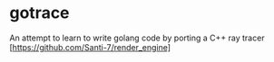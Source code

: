 # gotrace
An attempt to learn to write golang code by porting a C++ ray tracer [https://github.com/Santi-7/render_engine]
